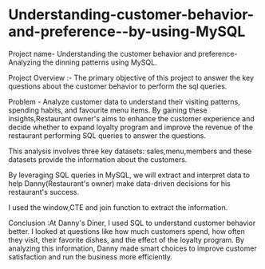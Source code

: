 # Understanding-customer-behavior-and-preference--by-using-MySQL


Project name- Understanding the customer behavior and preference- Analyzing the dinning patterns using MySQL.

Project Overview :- The primary objective of this project to answer the key questions about the customer behavior to perform the sql queries.

Problem - Analyze customer data to understand their visiting patterns, spending habits, and favourite menu items. By gaining these insights,Restaurant owner's aims to enhance the customer experience and decide whether to expand loyalty program and improve the revenue of the restaurant  performing SQL queries to answer the questions.

This analysis involves three key datasets: sales,menu,members and these datasets provide the information about the customers.

By leveraging SQL queries in MySQL, we will extract and interpret data to help Danny(Restaurant's owner) make data-driven decisions for his restaurant's success.

I used the window,CTE and join function to extract the information.

Conclusion :At Danny's Diner, I used SQL to understand customer behavior better. I looked at questions like how much customers spend, how often they visit, their favorite dishes, and the effect of the loyalty program. By analyzing this information, Danny made smart choices to improve customer satisfaction and run the business more efficiently.
